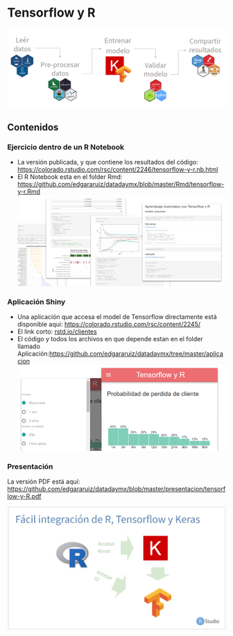 Tensorflow y R
======================================================

![](imagenes/pasos.png)

## Contenidos

### Ejercicio dentro de un R Notebook

- La versión publicada, y que contiene los resultados del código: https://colorado.rstudio.com/rsc/content/2246/tensorflow-y-r.nb.html
- El R Notebook esta en el folder Rmd: https://github.com/edgararuiz/datadaymx/blob/master/Rmd/tensorflow-y-r.Rmd
![](imagenes/rnotebook.png)

### Aplicación Shiny

- Una aplicación que accesa el model de Tensorflow directamente está disponible aqui: https://colorado.rstudio.com/rsc/content/2245/ 
- El link corto: [rstd.io/clientes](https://rstd.io/clientes)
- El código y todos los archivos en que depende estan en el folder llamado Aplicación:https://github.com/edgararuiz/datadaymx/tree/master/aplicacion
![](imagenes/shiny.png)

### Presentación

La versión PDF está aquí: https://github.com/edgararuiz/datadaymx/blob/master/presentacion/tensorflow-y-R.pdf
<div><img src = "imagenes/presentacion.png" width = '600' align = 'center' ></div>